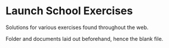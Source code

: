 # Launch School Exercises

Solutions for various exercises found throughout the web.

Folder and documents laid out beforehand, hence the blank file.
